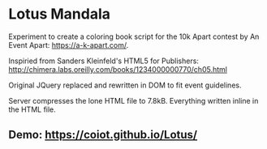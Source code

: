# Lotus Mandala

Experiment to create a coloring book script for the 10k Apart contest by An Event Apart: https://a-k-apart.com/. 

Inspiried from Sanders Kleinfeld's HTML5 for Publishers: http://chimera.labs.oreilly.com/books/1234000000770/ch05.html

Original JQuery replaced and rewritten in DOM to fit event guidelines.

Server compresses the lone HTML file to 7.8kB. Everything written inline in the HTML file. 

## Demo: https://coiot.github.io/Lotus/
